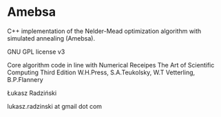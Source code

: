 # Amebsa

C++ implementation of the Nelder-Mead optimization algorithm with simulated annealing (Amebsa).

GNU GPL license v3

Core algorithm code in line with Numerical Receipes The Art of Scientific Computing Third Edition W.H.Press, S.A.Teukolsky, W.T Vetterling, B.P.Flannery

Łukasz Radziński

lukasz.radzinski at gmail dot com
